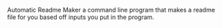 Automatic Readme Maker
a command line program that makes a readme file for you based off inputs you put in the program.

